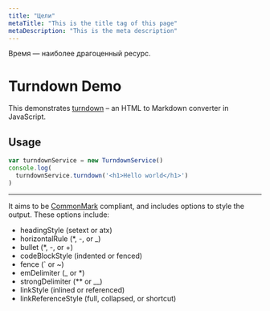 ```yaml
---
title: "Цели"
metaTitle: "This is the title tag of this page"
metaDescription: "This is the meta description"
---
```


Время — наиболее драгоценный ресурс.

# Turndown Demo

This demonstrates [turndown](https://github.com/domchristie/turndown) – an HTML to Markdown converter in JavaScript.

## Usage

```js
var turndownService = new TurndownService()
console.log(
  turndownService.turndown('<h1>Hello world</h1>')
)
```

- - -

It aims to be [CommonMark](http://commonmark.org/) compliant, and includes options to style the output. These options include:

-   headingStyle (setext or atx)
-   horizontalRule (\*, -, or \_)
-   bullet (\*, -, or +)
-   codeBlockStyle (indented or fenced)
-   fence (\` or ~)
-   emDelimiter (\_ or \*)
-   strongDelimiter (\*\* or \_\_)
-   linkStyle (inlined or referenced)
-   linkReferenceStyle (full, collapsed, or shortcut)